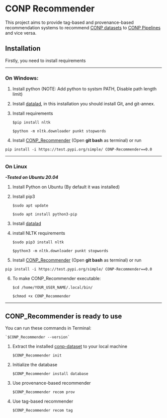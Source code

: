 # CONP Recommender

This project aims to provide tag-based and provenance-based recommendation systems to recommend [CONP datasets](https://portal.conp.ca/search) to [CONP Pipelines](https://portal.conp.ca/pipelines) and vice versa. 

## Installation

Firstly, you need to install requirements

---

### On Windows:

1. Install python (NOTE: Add python to systsm PATH, Disable path length limit)
2. Install [datalad](https://handbook.datalad.org/en/latest/intro/installation.html), in this installation you should install Git, and git-annex.
3. Install requirements

   `$pip install nltk`
    
   `$python -m nltk.downloader punkt stopwords` 
    
4. Install [CONP_Recommender](https://test.pypi.org/project/CONP-Recommender/0.0/)  (Open **git bash** as terminal) or run

 `pip install -i https://test.pypi.org/simple/ CONP-Recommender==0.0`

---

### On Linux 

***-Tested on Ubuntu 20.04***

1. Install Python on Ubuntu (By default it was installed)

2. Install pip3

   `$sudo apt update`
    
   `$sudo apt install python3-pip`

3. Install [datalad](https://handbook.datalad.org/en/latest/intro/installation.html) 

4. install NLTK requirements 

   `$sudo pip3 install nltk`
   
   `$python3 -m nltk.downloader punkt stopwords`

5. Install [CONP_Recommender](https://test.pypi.org/project/CONP-Recommender/0.0/)  (Open **git bash** as terminal) or run

 `pip install -i https://test.pypi.org/simple/ CONP-Recommender==0.0` 

6. To make CONP_Recommender executable: 

   `$cd /home/YOUR_USER_NAME/.local/bin/` 
    
   `$chmod +x CONP_Recommender` 


---

## CONP_Recommender is ready to use 

You can run these commands in Terminal:

	`$CONP_Recommender --version`

1. Extract the installed [conp-dataset](https://github.com/CONP-PCNO/conp-dataset) to your local machine

   `$CONP_Recommender init`

2. Initialize the database

   `$CONP_Recommender install database`

3. Use provenance-based recommender

   `$CONP_Recommender recom prov`

4. Use tag-based recommender

   `$CONP_Recommender recom tag`





 



